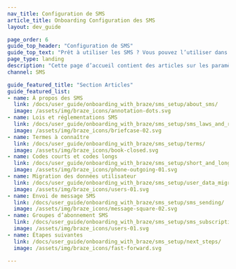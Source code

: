```yaml
---
nav_title: Configuration de SMS
article_title: Onboarding Configuration des SMS
layout: dev_guide

page_order: 6
guide_top_header: "Configuration de SMS"
guide_top_text: "Prêt à utiliser les SMS ? Vous pouvez l’utiliser dans nos campagnes ou outils Canvas. Mais en premier lieu, vous devez probablement vous préparer et apprendre à connaître les SMS avec Braze."
page_type: landing
description: "Cette page d’accueil contient des articles sur les paramètres des SMS. Vous trouverez ici des ressources sur l’élaboration de messages SMS, les lois et réglementations SMS, les termes à connaître, etc."
channel: SMS

guide_featured_title: "Section Articles"
guide_featured_list:
- name: À propos des SMS
  link: /docs/user_guide/onboarding_with_braze/sms_setup/about_sms/
  image: /assets/img/braze_icons/annotation-dots.svg
- name: Lois et réglementations SMS
  link: /docs/user_guide/onboarding_with_braze/sms_setup/sms_laws_and_regulations/
  image: /assets/img/braze_icons/briefcase-02.svg
- name: Termes à connaître
  link: /docs/user_guide/onboarding_with_braze/sms_setup/terms/
  image: /assets/img/braze_icons/book-closed.svg
- name: Codes courts et codes longs
  link: /docs/user_guide/onboarding_with_braze/sms_setup/short_and_long_codes/
  image: /assets/img/braze_icons/phone-outgoing-01.svg
- name: Migration des données utilisateur
  link: /docs/user_guide/onboarding_with_braze/sms_setup/user_data_migration/
  image: /assets/img/braze_icons/users-01.svg
- name: Envoi de message SMS
  link: /docs/user_guide/onboarding_with_braze/sms_setup/sms_sending/
  image: /assets/img/braze_icons/message-square-02.svg
- name: Groupes d’abonnement SMS
  link: /docs/user_guide/onboarding_with_braze/sms_setup/sms_subscription_groups/
  image: /assets/img/braze_icons/users-01.svg
- name: Étapes suivantes
  link: /docs/user_guide/onboarding_with_braze/sms_setup/next_steps/
  image: /assets/img/braze_icons/fast-forward.svg
  
---
```

<br>


